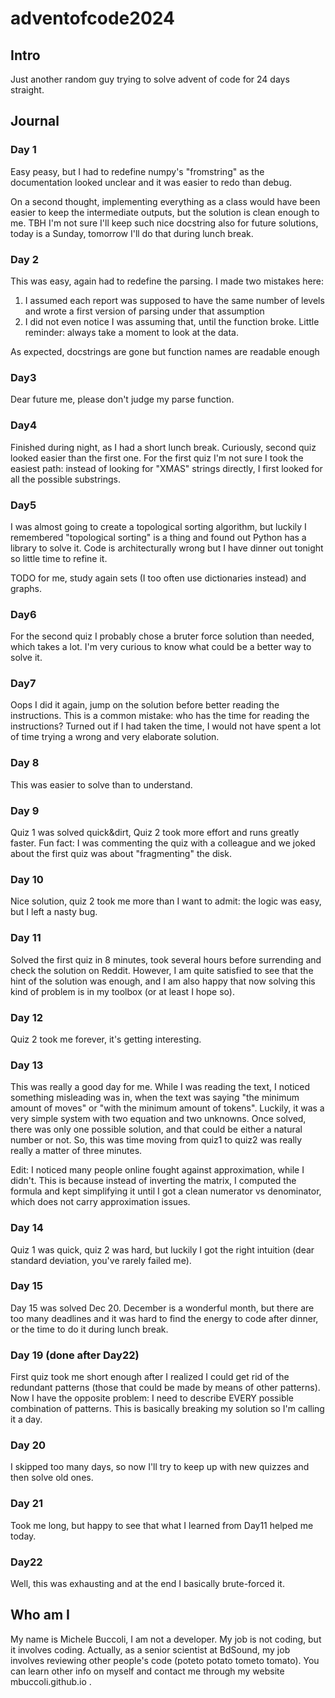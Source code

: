 # adventofcode2024

## Intro
Just another random guy trying to solve advent of code for 24 days straight.

## Journal
### Day 1
Easy peasy, but I had to redefine numpy's "fromstring" as the documentation looked unclear and it was easier to redo than debug.

On a second thought, implementing everything as a class would have been easier to keep the intermediate outputs, but the solution is clean enough to me.
TBH I'm not sure I'll keep such nice docstring also for future solutions, today is a Sunday, tomorrow I'll do that during lunch break.

### Day 2
This was easy, again had to redefine the parsing. 
I made two mistakes here:
1) I assumed each report was supposed to have the same number of levels and wrote a first version of parsing under that assumption
2) I did not even notice I was assuming that, until the function broke. Little reminder: always take a moment to look at the data.

As expected, docstrings are gone but function names are readable enough

### Day3
Dear future me, please don't judge my parse function.

### Day4
Finished during night, as I had a short lunch break. Curiously, second quiz looked easier than the first one.
For the first quiz I'm not sure I took the easiest path: instead of looking for "XMAS" strings directly, I first looked for all the possible substrings.

### Day5
I was almost going to create a topological sorting algorithm, but luckily I remembered "topological sorting" is a thing and found out Python has a library to solve it. Code is architecturally wrong but I have dinner out tonight so little time to refine it.

TODO for me, study again sets (I too often use dictionaries instead) and graphs.

### Day6
For the second quiz I probably chose a bruter force solution than needed, which takes a lot. I'm very curious to know what could be a better way to solve it.

### Day7
Oops I did it again, jump on the solution before better reading the instructions. This is a common mistake: who has the time for reading the instructions?
Turned out if I had taken the time, I would not have spent a lot of time trying a wrong and very elaborate solution.

### Day 8
This was easier to solve than to understand. 

### Day 9
Quiz 1 was solved quick&dirt, Quiz 2 took more effort and runs greatly faster.
Fun fact: I was commenting the quiz with a colleague and we joked about the first quiz was about "fragmenting" the disk. 

### Day 10
Nice solution, quiz 2 took me more than I want to admit: the logic was easy, but I left a nasty bug.

### Day 11
Solved the first quiz in 8 minutes, took several hours before surrending and check the solution on Reddit.
However, I am quite satisfied to see that the hint of the solution was enough, and I am also happy that now solving this kind of problem is in my toolbox (or at least I hope so).

### Day 12
Quiz 2 took me forever, it's getting interesting.

### Day 13
This was really a good day for me. While I was reading the text, I noticed something misleading was in, when the text was saying "the minimum amount of moves" or "with the minimum amount of tokens".
Luckily, it was a very simple system with two equation and two unknowns. Once solved, there was only one possible solution, and that could be either a natural number or not.
So, this was time moving from quiz1 to quiz2 was really really a matter of three minutes.

Edit: I noticed many people online fought against approximation, while I didn't. This is because instead of inverting the matrix, I computed the formula and kept simplifying it until I got a clean numerator vs denominator, which does not carry approximation issues.

### Day 14
Quiz 1 was quick, quiz 2 was hard, but luckily I got the right intuition (dear standard deviation, you've rarely failed me).

### Day 15
Day 15 was solved Dec 20. December is a wonderful month, but there are too many deadlines and it was hard to find the energy to code after dinner, or the time to do it during lunch break.

### Day 19 (done after Day22)
First quiz took me short enough after I realized I could get rid of the redundant patterns (those that could be made by means of other patterns). Now I have the opposite problem: I need to describe EVERY possible combination of patterns. This is basically breaking my solution so I'm calling it a day.

### Day 20
I skipped too many days, so now I'll try to keep up with new quizzes and then solve old ones.

### Day 21
Took me long, but happy to see that what I learned from Day11 helped me today.

### Day22
Well, this was exhausting and at the end I basically brute-forced it.

## Who am I
My name is Michele Buccoli, I am not a developer. My job is not coding, but it involves coding. Actually, as a senior scientist at BdSound, my job involves reviewing other people's code (poteto potato tometo tomato).
You can learn other info on myself and contact me through my website mbuccoli.github.io .
